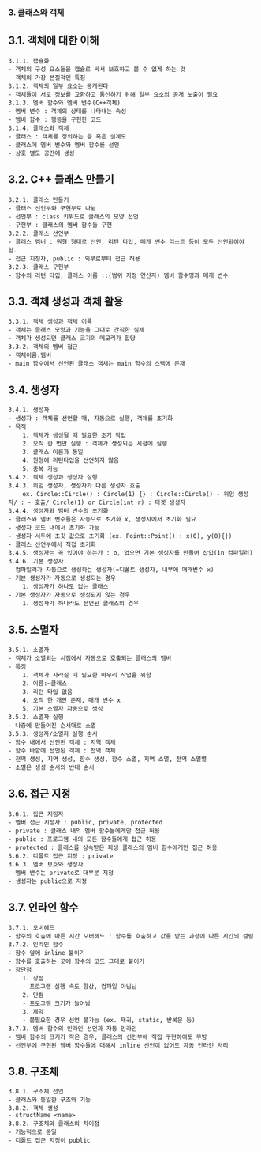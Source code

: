 ### 3. 클래스와 객체
##  3.1. 객체에 대한 이해
    3.1.1. 캡슐화
    - 객체의 구성 요소들을 캡슐로 싸서 보호하고 볼 수 없게 하는 것
    - 객체의 가장 본질적인 특징
    3.1.2. 객체의 일부 요소는 공개된다
    - 객체들이 서로 정보를 교환하고 통신하기 위해 일부 요소의 공개 노출이 필요
    3.1.3. 멤버 함수와 멤버 변수(C++객체)
    - 멤버 변수 : 객체의 상태를 나타내는 속성
    - 멤버 함수 : 행동을 구현한 코드
    3.1.4. 클래스와 객체
    - 클래스 : 객체를 정의하는 틀 혹은 설계도
    - 클래스에 멤버 변수와 멤버 함수를 선언
    - 상호 별도 공간에 생성
##  3.2. C++ 클래스 만들기
    3.2.1. 클래스 만들기
    - 클래스 선언부와 구현부로 나뉨
    - 선언부 : class 키워드로 클래스의 모양 선언
    - 구현부 : 클래스의 멤버 함수들 구현
    3.2.2. 클래스 선언부
    - 클래스 멤버 : 원형 형태로 선언, 리턴 타입, 매개 변수 리스트 등이 모두 선언되어야 함.
    - 접근 지정자, public : 외부로부터 접근 허용
    3.2.3. 클래스 구현부
    - 함수의 리턴 타입, 클래스 이름 ::(범위 지정 연산자) 멤버 함수명과 매개 변수
##  3.3. 객체 생성과 객체 활용
    3.3.1. 객체 생성과 객체 이름
    - 객체는 클래스 모양과 기능을 그대로 간직한 실체
    - 객체가 생성되면 클래스 크기의 메모리가 할당
    3.3.2. 객체의 멤버 접근
    - 객체이름.멤버
    - main 함수에서 선언된 클래스 객체는 main 함수의 스택에 존재
## 3.4. 생성자
    3.4.1. 생성자
    - 생성자 : 객체를 선언할 때, 자동으로 실행, 객체를 초기화
    - 목적
        1. 객체가 생성될 때 필요한 초기 작업
        2. 오직 한 번만 실행 : 객체가 생성되는 시점에 실행
        3. 클래스 이름과 동일
        4. 원형에 리턴타입을 선언하지 않음
        5. 중복 가능
    3.4.2. 객체 생성과 생성자 실행
    3.4.3. 위임 생성자, 생성자가 다른 생성자 호출
        ex. Circle::Circle() : Circle(1) {} : Circle::Circle() - 위임 생성자/ : - 호출/ Circle(1) or Circle(int r) : 타겟 생성자
    3.4.4. 생성자와 멤버 변수의 초기화
    - 클래스와 멤버 변수들은 자동으로 초기화 x, 생성자에서 초기화 필요
    - 생성자 코드 내에서 초기화 가능
    - 생성자 서두에 초깃 값으로 초기화 (ex. Point::Point() : x(0), y(0){})
    - 클래스 선언부에서 직접 초기화
    3.4.5. 생성자는 꼭 있어야 하는가 : o, 없으면 기본 생성자를 만들어 삽입(in 컴파일러)
    3.4.6. 기본 생성자
    - 컴파일러가 자동으로 생성하는 생성자(=디폴트 생성자, 내부에 매개변수 x)
    - 기본 생성자가 자동으로 생성되는 경우
        1. 생성자가 하나도 없는 클래스
    - 기본 생성자가 자동으로 생성되지 않는 경우
        1. 생성자가 하나라도 선언된 클래스의 경우
##  3.5. 소멸자
    3.5.1. 소멸자
    - 객체가 소멸되는 시점에서 자동으로 호출되는 클래스의 멤버
    - 특징
        1. 객체가 사라질 때 필요한 마무리 작업을 위함
        2. 이름:~클래스
        3. 리턴 타입 없음
        4. 오직 한 개만 존재, 매개 변수 x
        5. 기본 소멸자 자동으로 생성
    3.5.2. 소멸자 실행
    - 나중에 만들어진 순서대로 소멸
    3.5.3. 생성자/소멸자 실행 순서
    - 함수 내에서 선언된 객체 : 지역 객체
    - 함수 바깥에 선언된 객체 : 전역 객체
    - 전역 생성, 지역 생성, 함수 생성, 함수 소멸, 지역 소멸, 전역 소멸멸
    - 소멸은 생성 순서의 반대 순서
##  3.6. 접근 지정
    3.6.1. 접근 지정자
    - 멤버 접근 지정자 : public, private, protected
    - private : 클래스 내의 멤버 함수들에게만 접근 허용
    - public : 프로그램 내의 모든 함수들에게 접근 허용
    - protected : 클래스를 상속받은 파생 클래스의 멤버 함수에게만 접근 허용
    3.6.2. 디폴트 접근 지정 : private
    3.6.3. 멤버 보호와 생성자
    - 멤버 변수는 private로 대부분 지정
    - 생성자는 public으로 지정
##  3.7. 인라인 함수
    3.7.1. 오버헤드
    - 함수의 호출에 따른 시간 오버헤드 : 함수를 호출하고 값을 받는 과정에 따른 시간의 걸림
    3.7.2. 인라인 함수
    - 함수 앞에 inline 붙이기
    - 함수를 호출하는 곳에 함수의 코드 그대로 붙이기
    - 장단점
        1. 장점
        - 프로그램 실행 속도 향상, 컴파일 아님님
        2. 단점
        - 프로그램 크기가 늘어남
        3. 제약
        - 불필요한 경우 선언 불가능 (ex. 재귀, static, 반복문 등)
    3.7.3. 멤버 함수의 인라인 선언과 자동 인라인
    - 멤버 함수의 크기가 작은 경우, 클래스의 선언부에 직접 구현하여도 무방
    - 선언부에 구현된 멤버 함수들에 대해서 inline 선언이 없어도 자동 인라인 처리
##  3.8. 구조체
    3.8.1. 구조체 선언
    - 클래스와 동일한 구조와 기능
    3.8.2. 객체 생성
    - structName <name>
    3.8.2. 구조체와 클래스의 차이점
    - 기능적으로 동일
    - 디폴트 접근 지정이 public

